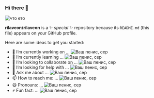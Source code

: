 ### Hi there 👋

![что ето](https://github-readme-stats.vercel.app/api?username=rilaveon&show_icons=true)

**rilaveon/rilaveon** is a ✨ _special_ ✨ repository because its `README.md` (this file) appears on your GitHub profile.

Here are some ideas to get you started:

- 🔭 I’m currently working on ... ![Ваш пенис, сер](https://cdn.betterttv.net/emote/5ec1885bec17d81685a538bc/1x)
- 🌱 I’m currently learning ... ![Ваш пенис, сер](https://cdn.betterttv.net/emote/5eb9936e813f921693557ee2/1x)
- 👯 I’m looking to collaborate on ... ![Ваш пенис, сер](https://cdn.frankerfacez.com/2e/b8/2eb8aa789f1e8bab2f5924cd2c95269c.PNG)
- 🤔 I’m looking for help with ... ![Ваш пенис, сер](https://cdn.betterttv.net/emote/5f11e0226a652705221688fa/1x)
- 💬 Ask me about ... ![Ваш пенис, сер](https://cdn.betterttv.net/emote/5ec1885bec17d81685a538bc/1x)
- 📫 How to reach me: ... ![Ваш пенис, сер](https://cdn.betterttv.net/emote/5ec1885bec17d81685a538bc/1x)
- 😄 Pronouns: ... ![Ваш пенис, сер](https://cdn.betterttv.net/emote/5ec1885bec17d81685a538bc/1x)
- ⚡ Fun fact: ... ![Ваш пенис, сер](https://cdn.betterttv.net/emote/5ee239c7924aa35e32a7a1ef/1x)

